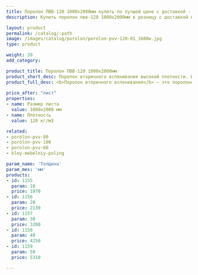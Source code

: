 ```yaml
---
title: Поролон ПВВ-120 1000х2000мм купить по лучшей цене с доставкой - Поролоныч
description: Купить поролон пвв-120 1000х2000мм в розницу с доставкой по Москве в интернет-магазине Поролоныча.

layout: product
permalink: /catalog/:path
image: /images/catalog/porolon/porolon-pvv-120-01_1600w.jpg
type: product

weight: 39
add_category: 

product_title: Поролон ПВВ-120 1000х2000мм
product_short_desc: Поролон вторичного вспенивания высокой плотности. Используется в мебельной и автомобильной промышленности.
product_full_desc: <b>Поролон вторичного вспенивания</b> — это поролоновая крошка, вспененная с полиуретановым клеем и спрессованная под определенным давлением. Данный материал обладает высокими показателями плотности, жесткости, долговечности и прочности. Имеет хорошие звукопоглощающие и изолирующие свойства. Отличается высокой демпфирующей способностью. Благодаря таким качественным показателям долго сохраняет свои свойства и обеспечивает долгую службу изделий при их ежедневном использовании.
        
price_after: "лист"
properties:
- name: Размер листа
  value: 1000х2000 мм
- name: Плотность
  value: 120 кг/м3

related:
- porolon-pvv-80
- porolon-pvv-100
- porolon-pvv-60
- kley-mebelniy-poling

param_name: 'Толщина'
param_mes: 'мм'
products:
- id: 1155
  param: 10
  price: 1070
- id: 1156
  param: 20
  price: 2130
- id: 1157
  param: 30
  price: 3200
- id: 1158
  param: 40
  price: 4250
- id: 1159
  param: 50
  price: 5310

---
```


